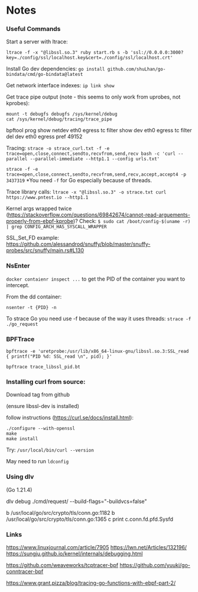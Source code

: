 # Notes

### Useful Commands

Start a server with ltrace:
```
ltrace -f -x "@libssl.so.3" ruby start.rb s -b 'ssl://0.0.0.0:3000?key=./config/ssl/localhost.key&cert=./config/ssl/localhost.crt'
```

Install Go dev dependencies:
`go install github.com/shuLhan/go-bindata/cmd/go-bindata@latest`

Get network interface indexes:
`ip link show`

Get trace pipe output (note - this seems to only work from uprobes, not kprobes):
```
mount -t debugfs debugfs /sys/kernel/debug
cat /sys/kernel/debug/tracing/trace_pipe
```

bpftool prog show netdev eth0 egress
tc filter show dev eth0 egress
tc filter del dev eth0 egress pref 49152

Tracing:
`strace -o strace_curl.txt -f -e trace=open,close,connect,sendto,recvfrom,send,recv bash -c 'curl --parallel --parallel-immediate --http1.1 --config urls.txt'`

`strace -f -e trace=open,close,connect,sendto,recvfrom,send,recv,accept,accept4 -p 3437319`
*You need `-f` for Go especially because of threads.

Trace library calls:
`ltrace -x "@libssl.so.3" -o strace.txt curl https://www.pntest.io --http1.1`

Kernel args wrapped twice (https://stackoverflow.com/questions/69842674/cannot-read-arguements-properly-from-ebpf-kprobe)? Check:
`$ sudo cat /boot/config-$(uname -r) | grep CONFIG_ARCH_HAS_SYSCALL_WRAPPER`

SSL_Set_FD example:
https://github.com/alessandrod/snuffy/blob/master/snuffy-probes/src/snuffy/main.rs#L130

### NsEnter
`docker contaienr inspect ...` to get the PID of the container you want to intercept.

From the dd container:
```
nsenter -t {PID} -n
```

To strace Go you need use -f because of the way it uses threads:
`strace -f ./go_request`

### BPFTrace

`bpftrace -e 'uretprobe:/usr/lib/x86_64-linux-gnu/libssl.so.3:SSL_read { printf("PID %d: SSL_read \n", pid); }'`

`bpftrace trace_libssl_pid.bt`


### Installing curl from source:

Download tag from github

(ensure libssl-dev is installed)

follow instructions (https://curl.se/docs/install.html):
```
./configure --with-openssl
make
make install
```

Try: `/usr/local/bin/curl --version`

May need to run `ldconfig`

### Using dlv
(Go 1.21.4)

dlv debug ./cmd/request/ --build-flags="-buildvcs=false"

b /usr/local/go/src/crypto/tls/conn.go:1182
b /usr/local/go/src/crypto/tls/conn.go:1365
c
print c.conn.fd.pfd.Sysfd

### Links
https://www.linuxjournal.com/article/7905
https://lwn.net/Articles/132196/
https://sungju.github.io/kernel/internals/debugging.html

https://github.com/weaveworks/tcptracer-bpf
https://github.com/yuuki/go-conntracer-bpf

https://www.grant.pizza/blog/tracing-go-functions-with-ebpf-part-2/
